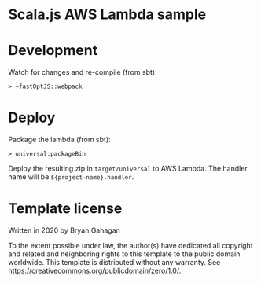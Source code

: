 # Scala.js AWS Lambda sample

# Development

Watch for changes and re-compile (from sbt):
```
> ~fastOptJS::webpack
```

# Deploy

Package the lambda (from sbt):
```
> universal:packageBin
```

Deploy the resulting zip in `target/universal` to AWS Lambda. The handler name will be `${project-name}.handler`.

# Template license

Written in 2020 by Bryan Gahagan 

To the extent possible under law, the author(s) have dedicated all copyright and related
and neighboring rights to this template to the public domain worldwide.
This template is distributed without any warranty. See <https://creativecommons.org/publicdomain/zero/1.0/>.
